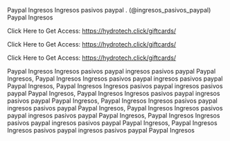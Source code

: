 Paypal Ingresos Ingresos pasivos paypal . (@ingresos_pasivos_paypal) Paypal Ingresos

Click Here to Get Access: https://hydrotech.click/giftcards/

Click Here to Get Access: https://hydrotech.click/giftcards/

Click Here to Get Access: https://hydrotech.click/giftcards/

Paypal Ingresos Ingresos pasivos paypal ingresos pasivos paypal Paypal Ingresos, Paypal Ingresos Ingresos pasivos paypal ingresos pasivos paypal Paypal Ingresos, Paypal Ingresos Ingresos pasivos paypal ingresos pasivos paypal Paypal Ingresos, Paypal Ingresos Ingresos pasivos paypal ingresos pasivos paypal Paypal Ingresos, Paypal Ingresos Ingresos pasivos paypal ingresos pasivos paypal Paypal Ingresos, Paypal Ingresos Ingresos pasivos paypal ingresos pasivos paypal Paypal Ingresos, Paypal Ingresos Ingresos pasivos paypal ingresos pasivos paypal Paypal Ingresos, Paypal Ingresos Ingresos pasivos paypal ingresos pasivos paypal Paypal Ingresos
